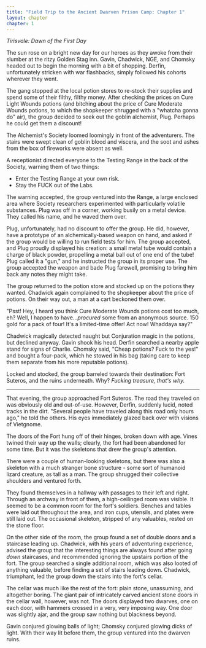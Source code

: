 ```yaml
---
title: "Field Trip to the Ancient Dwarven Prison Camp: Chapter 1"
layout: chapter
chapter: 1
---
```


*Tirisvale: Dawn of the First Day*

The sun rose on a bright new day for our heroes as they awoke from their slumber at the ritzy Golden Stag inn. Gavin, Chadwick, NGE, and Chomsky headed out to begin the morning with a bit of shopping. Derfin, unfortunately stricken with war flashbacks, simply followed his cohorts wherever they went.

The gang stopped at the local potion stores to re-stock their supplies and spend some of their filthy, filthy money. After checking the prices on Cure Light Wounds potions (and bitching about the price of Cure Moderate Wounds potions, to which the shopkeeper shrugged with a "whatcha gonna do" air), the group decided to seek out the goblin alchemist, Plug. Perhaps he could get them a discount!

The Alchemist's Society loomed loomingly in front of the adventurers. The stairs were swept clean of goblin blood and viscera, and the soot and ashes from the box of fireworks were absent as well.

A receptionist directed everyone to the Testing Range in the back of the Society, warning them of two things:

* Enter the Testing Range at your own risk.
* Stay the FUCK out of the Labs.

<!--more-->

The warning accepted, the group ventured into the Range, a large enclosed area where Society researchers experimented with particularly volatile substances. Plug was off in a corner, working busily on a metal device. They called his name, and he waved them over.

Plug, unfortunately, had no discount to offer the group. He did, however, have a prototype of an alchemically-based weapon on hand, and asked if the group would be willing to run field tests for him. The group accepted, and Plug proudly displayed his creation: a small metal tube would contain a charge of black powder, propelling a metal ball out of one end of the tube! Plug called it a "gun," and he instructed the group in its proper use. The group accepted the weapon and bade Plug farewell, promising to bring him back any notes they might take.

The group returned to the potion store and stocked up on the potions they wanted. Chadwick again complained to the shopkeeper about the price of potions. On their way out, a man at a cart beckoned them over.

"Psst! Hey, I heard you think Cure Moderate Wounds potions cost too much, eh? Well, I happen to have..._procured_ some from an anonymous source. 150 gold for a pack of four! It's a limited-time offer! Act now! Whaddaya say?"

Chadwick magically detected naught but Conjuration magic in the potions, but declined anyway. Gavin shook his head. Derfin searched a nearby apple stand for signs of Charlie. Chomsky said, "Cheap potions? Fuck to the yes!" and bought a four-pack, which he stowed in his bag (taking care to keep them separate from his more reputable potions).

Locked and stocked, the group barreled towards their destination: Fort Suteros, and the ruins underneath. Why? _Fucking treasure, that's why._

----

That evening, the group approached Fort Suteros. The road they traveled on was obviously old and out-of-use. However, Derfin, suddenly lucid, noted tracks in the dirt. "Several people have traveled along this road only hours ago," he told the others. His eyes immediately glazed back over with visions of Vietgnome.

The doors of the Fort hung off of their hinges, broken down with age. Vines twined their way up the walls; clearly, the fort had been abandoned for some time. But it was the skeletons that drew the group's attention.

There were a couple of human-looking skeletons, but there was also a skeleton with a much stranger bone structure - some sort of humanoid lizard creature, as tall as a man. The group shrugged their collective shoulders and ventured forth.

They found themselves in a hallway with passages to their left and right. Through an archway in front of them, a high-ceilinged room was visible. It seemed to be a common room for the fort's soldiers. Benches and tables were laid out throughout the area, and iron cups, utensils, and plates were still laid out. The occasional skeleton, stripped of any valuables, rested on the stone floor.

On the other side of the room, the group found a set of double doors and a staircase leading up. Chadwick, with his years of adventuring experience, advised the group that the interesting things are always found after going _down_ staircases, and recommended ignoring the upstairs portion of the fort. The group searched a single additional room, which was also looted of anything valuable, before finding a set of stairs leading down. Chadwick, triumphant, led the group down the stairs into the fort's cellar.

The cellar was much like the rest of the fort: plain stone, unassuming, and altogether boring. The giant pair of intricately carved ancient stone doors in the cellar wall, however, was not. The doors displayed two dwarves, one on each door, with hammers crossed in a very, very imposing way. One door was slightly ajar, and the group saw nothing but blackness beyond.

Gavin conjured glowing balls of light; Chomsky conjured glowing dicks of light. With their way lit before them, the group ventured into the dwarven ruins.